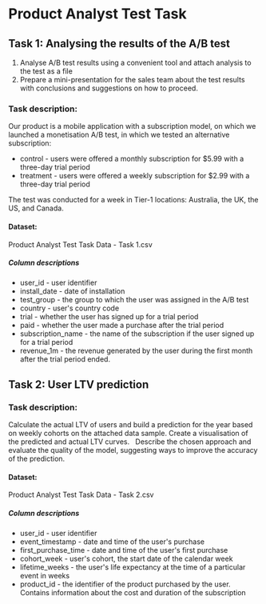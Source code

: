 # Product Analyst Test Task

## Task 1: Analysing the results of the A/B test

1. Analyse A/B test results using a convenient tool and attach
analysis to the test as a file
2. Prepare a mini-presentation for the sales team about the test results with
conclusions and suggestions on how to proceed.

### Task description: 

Our product is a mobile application with a subscription model, on which we launched a monetisation A/B test, in which we tested an alternative subscription:
- control - users were offered a monthly subscription for $5.99 with a three-day trial period
- treatment - users were offered a weekly subscription for $2.99 with a three-day trial period

The test was conducted for a week in Tier-1 locations: Australia, the UK, the US, and Canada. 

#### Dataset:
    
Product Analyst Test Task Data - Task 1.csv

##### Column descriptions

- user_id - user identifier
- install_date - date of installation
- test_group - the group to which the user was assigned in the A/B test
- country - user's country code
- trial - whether the user has signed up for a trial period
- paid - whether the user made a purchase after the trial period
- subscription_name - the name of the subscription if the user signed up for a trial period
- revenue_1m - the revenue generated by the user during the first month after the trial period ended.

## Task 2: User LTV prediction

### Task description: 

Calculate the actual LTV of users and build a prediction for the year based on weekly cohorts on the attached data sample. Create a visualisation of the predicted and actual LTV curves.  
Describe the chosen approach and evaluate the quality of the model, suggesting ways to improve the accuracy of the prediction.

#### Dataset:
    
Product Analyst Test Task Data - Task 2.csv

##### Column descriptions

- user_id - user identifier
- event_timestamp - date and time of the user's purchase
- first_purchase_time - date and time of the user's first purchase
- cohort_week - user's cohort, the start date of the calendar week
- lifetime_weeks - the user's life expectancy at the time of a particular event in weeks
- product_id - the identifier of the product purchased by the user. Contains information about the cost and duration of the subscription